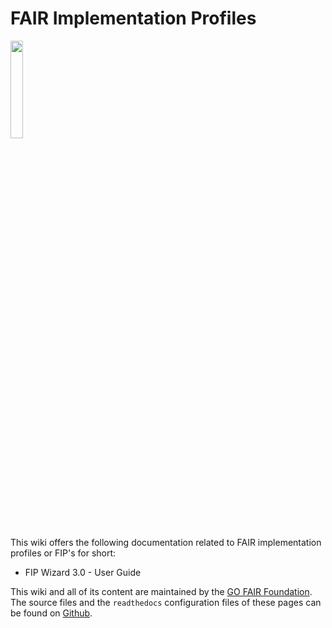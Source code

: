# FAIR Implementation Profiles

<p align="left"><img src="./_static/img/Offical FIP Icon.png" width="20%"></p>

This wiki offers the following documentation related to FAIR implementation profiles or FIP's for short:

- FIP Wizard 3.0 - User Guide


This wiki and all of its content are maintained by the [GO FAIR Foundation](https://www.gofair.foundation/). The source files and the `readthedocs` configuration files of these pages can be found on [Github](https://github.com/gofair-foundation/fip).
